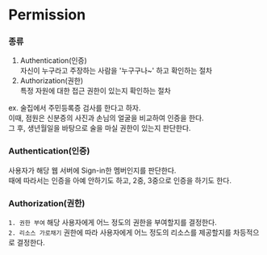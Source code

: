 # Permission

### 종류
1. Authentication(인증)
<br> 자신이 누구라고 주장하는 사람을 '누구구나~' 하고 확인하는 절차
2. Authorization(권한)
<br> 특정 자원에 대한 접근 권한이 있는지 확인하는 절차

ex. 술집에서 주민등록증 검사를 한다고 하자. <br>
이때, 점원은 신분증의 사진과 손님의 얼굴을 비교하여 인증을 한다. <br>
그 후, 생년월일을 바탕으로 술을 마실 권한이 있는지 판단한다.

### Authentication(인증)
사용자가 해당 웹 서버에 Sign-in한 멤버인지를 판단한다.<br>
때에 따라서는 인증을 아예 안하기도 하고, 2중, 3중으로 인증을 하기도 한다.

### Authorization(권한)
`1. 권한 부여`
해당 사용자에게 어느 정도의 권한을 부여할지를 결정한다.<br>
`2. 리소스 가로채기`
권한에 따라 사용자에게 어느 정도의 리소스를 제공할지를 차등적으로 결정한다.
